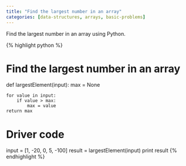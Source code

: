 ```yaml
---
title: "Find the largest number in an array"
categories: [data-structures, arrays, basic-problems]
---
```


Find the largest number in an array using Python.

{% highlight python %}
# Find the largest number in an array
def largestElement(input):
    max = None

    for value in input:
        if value > max:
            max = value
    return max

# Driver code
input = [1, -20, 0, 5, -100]
result = largestElement(input)
print result
{% endhighlight %}
